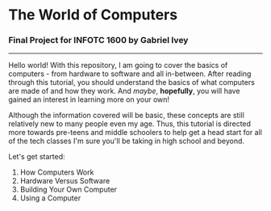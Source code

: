 
# The World of Computers
### Final Project for INFOTC 1600 by Gabriel Ivey

---

Hello world! With this repository, I am going to cover the basics of computers - from hardware to software and all in-between. After reading through this tutorial, you should understand the basics of what computers are made of and how they work. And *maybe*, **hopefully**, you will have gained an interest in learning more on your own!

Although the information covered will be basic, these concepts are still relatively new to many people even my age. Thus, this tutorial is directed more towards pre-teens and middle schoolers to help get a head start for all of the tech classes I'm sure you'll be taking in high school and beyond.

Let's get started:
1. How Computers Work
2. Hardware Versus Software
3. Building Your Own Computer
4. Using a Computer
